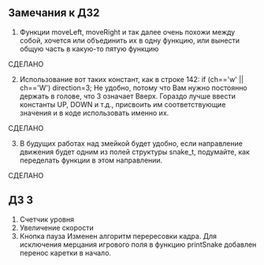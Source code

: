 ## Замечания к ДЗ2

1. Функции moveLeft, moveRight и так далее очень похожи между собой, хочется или объединить их в одну функцию, или вынести общую часть в какую-то пятую функцию

СДЕЛАНО

2. Использование вот таких констант, как в строке 142:
if (ch=='w' || ch=='W') direction=3;
Не удобно, потому что Вам нужно постоянно держать в голове, что 3 означает Вверх. Гораздо лучше ввести константы UP, DOWN и т.д., присвоить им соответствующие значения и в коде использовать именно их.

СДЕЛАНО

3. В будущих работах над змейкой будет удобно, если направление движения будет одним из полей структуры snake_t, подумайте, как переделать функции в этом направлении. 

СДЕЛАНО

## ДЗ 3
1. Счетчик уровня
2. Увеличение скорости
3. Кнопка пауза
Изменен алгоритм перересовки кадра. Для исключения мерцания игрового поля в функцию printSnake добавлен перенос каретки в начало.

